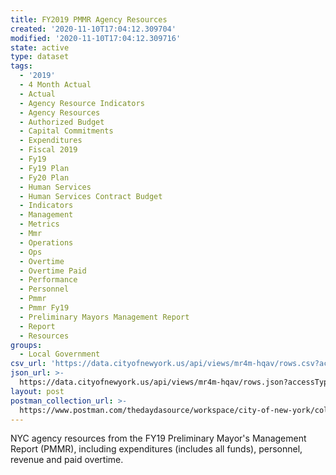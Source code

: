 ```yaml
---
title: FY2019 PMMR Agency Resources
created: '2020-11-10T17:04:12.309704'
modified: '2020-11-10T17:04:12.309716'
state: active
type: dataset
tags:
  - '2019'
  - 4 Month Actual
  - Actual
  - Agency Resource Indicators
  - Agency Resources
  - Authorized Budget
  - Capital Commitments
  - Expenditures
  - Fiscal 2019
  - Fy19
  - Fy19 Plan
  - Fy20 Plan
  - Human Services
  - Human Services Contract Budget
  - Indicators
  - Management
  - Metrics
  - Mmr
  - Operations
  - Ops
  - Overtime
  - Overtime Paid
  - Performance
  - Personnel
  - Pmmr
  - Pmmr Fy19
  - Preliminary Mayors Management Report
  - Report
  - Resources
groups:
  - Local Government
csv_url: 'https://data.cityofnewyork.us/api/views/mr4m-hqav/rows.csv?accessType=DOWNLOAD'
json_url: >-
  https://data.cityofnewyork.us/api/views/mr4m-hqav/rows.json?accessType=DOWNLOAD
layout: post
postman_collection_url: >-
  https://www.postman.com/thedaydasource/workspace/city-of-new-york/collection/15909983-50e4d62f-cdd0-4460-85c0-1bb809814f8b
---
```

NYC agency resources from the FY19 Preliminary Mayor's Management Report (PMMR), including expenditures (includes all funds), personnel, revenue and paid overtime.
